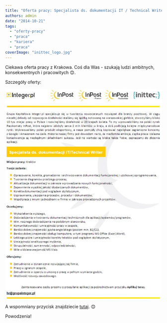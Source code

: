 ```yaml
---
title: "Oferta pracy: Specjalista ds. dokumentacji IT / Technical Writer"
authors: admin
date: "2014-10-21"
tags:
  - "oferty-pracy"
  - "praca"
  - "kariera"
  - "praca"
coverImage: "inittec_logo.jpg"
---
```


Ciekawa oferta pracy z Krakowa. Coś dla Was - szukają ludzi ambitnych,
konsekwentnych i pracowitych 😊.

<!--truncate-->

Szczegóły oferty:

[![Inittec_oferta](images/Inittec_oferta.jpg)](http://techwriter.pl/wp-content/uploads/2014/10/Inittec_oferta.jpg)

A wspomniany przycisk
znajdziecie [tutaj](http://www.pracuj.pl/praca/specjalista-ds-dokumentacji-it-krakow,oferta,3596902).
😊

Powodzenia!
